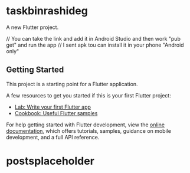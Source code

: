 # taskbinrashideg

A new Flutter project.

// You can take the link and add it in Android Studio and then work "pub get" and run the app 
// I sent apk tou can install it in your phone "Android only"

## Getting Started

This project is a starting point for a Flutter application.

A few resources to get you started if this is your first Flutter project:

- [Lab: Write your first Flutter app](https://docs.flutter.dev/get-started/codelab)
- [Cookbook: Useful Flutter samples](https://docs.flutter.dev/cookbook)

For help getting started with Flutter development, view the
[online documentation](https://docs.flutter.dev/), which offers tutorials,
samples, guidance on mobile development, and a full API reference.
# postsplaceholder
